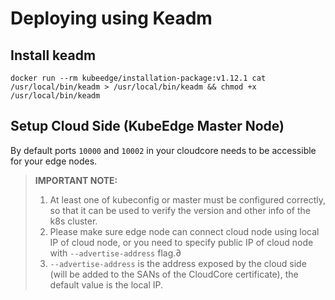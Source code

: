# Deploying using Keadm

## Install keadm
```
docker run --rm kubeedge/installation-package:v1.12.1 cat /usr/local/bin/keadm > /usr/local/bin/keadm && chmod +x /usr/local/bin/keadm
```

## Setup Cloud Side (KubeEdge Master Node)

By default ports `10000` and `10002` in your cloudcore needs to be accessible for your edge nodes.

> **IMPORTANT NOTE:**
>
> 1. At least one of kubeconfig or master must be configured correctly, so that it can be used to verify the version and other info of the k8s cluster.
> 2. Please make sure edge node can connect cloud node using local IP of cloud node, or you need to specify public IP of cloud node with `--advertise-address` flag.∂
> 3. `--advertise-address` is the address exposed by the cloud side (will be added to the SANs of the CloudCore certificate), the default value is the local IP.


